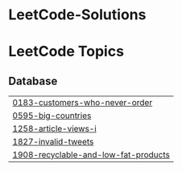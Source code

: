 # LeetCode-Solutions
<!---LeetCode Topics Start-->
# LeetCode Topics
## Database
|  |
| ------- |
| [0183-customers-who-never-order](https://github.com/fouziasharkar/LeetCode-Solutions/tree/master/0183-customers-who-never-order) |
| [0595-big-countries](https://github.com/fouziasharkar/LeetCode-Solutions/tree/master/0595-big-countries) |
| [1258-article-views-i](https://github.com/fouziasharkar/LeetCode-Solutions/tree/master/1258-article-views-i) |
| [1827-invalid-tweets](https://github.com/fouziasharkar/LeetCode-Solutions/tree/master/1827-invalid-tweets) |
| [1908-recyclable-and-low-fat-products](https://github.com/fouziasharkar/LeetCode-Solutions/tree/master/1908-recyclable-and-low-fat-products) |
<!---LeetCode Topics End-->